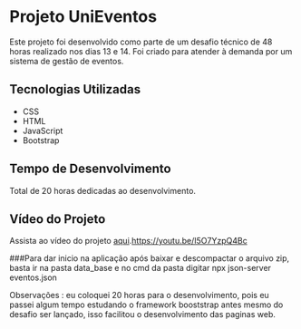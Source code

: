 # Projeto UniEventos

Este projeto foi desenvolvido como parte de um desafio técnico de 48 horas realizado nos dias 13 e 14. Foi criado para atender à demanda por um sistema de gestão de eventos.

## Tecnologias Utilizadas
- CSS
- HTML
- JavaScript
- Bootstrap

## Tempo de Desenvolvimento
Total de 20 horas dedicadas ao desenvolvimento.

## Vídeo do Projeto
Assista ao vídeo do projeto [aqui]([https://youtu.be/I5O7YzpQ4Bc]).https://youtu.be/I5O7YzpQ4Bc


###Para dar inicio na aplicação após baixar e descompactar o arquivo zip, basta ir na pasta data_base e no cmd da pasta digitar npx json-server eventos.json

Observações : eu coloquei 20 horas para o desenvolvimento, pois eu passei algum tempo estudando o framework booststrap antes mesmo do desafio ser lançado, isso facilitou o desenvolvimento das paginas web.
